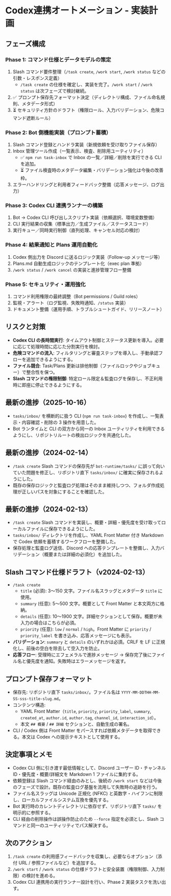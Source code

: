 # Codex連携オートメーション - 実装計画

## フェーズ構成

### Phase 1: コマンド仕様とデータモデルの策定
1. Slash コマンド要件整理（`/task create`, `/work start`, `/work status` などの引数・レスポンス定義）
   - `/task create` の仕様を確定し、実装を完了。`/work start` / `/work status` は次フェーズで検討継続。
2. ✅ プロンプト保存先フォーマット決定（ディレクトリ構成、ファイル命名規則、メタデータ形式）
3. ⏳ セキュリティ方針のドラフト（権限ロール、入力バリデーション、危険コマンド遮断ルール）

### Phase 2: Bot 側機能実装（プロンプト蓄積）
1. Slash コマンド登録とハンドラ実装（新規依頼を受け取りファイル保存）
2. Inbox 管理ツール作成（一覧表示、検査、削除用ユーティリティ）
   - ✅ `npm run task-inbox` で Inbox の一覧／詳細／削除を実行できる CLI を追加。
   - ⏳ ファイル検査時のメタデータ編集・バリデーション強化は今後の改善枠。
3. エラーハンドリングと利用者フィードバック整備（応答メッセージ、ログ出力）

### Phase 3: Codex CLI 連携ランナーの構築
1. Bot → Codex CLI 呼び出しスクリプト実装（依頼選択、環境変数整備）
2. CLI 実行結果の収集（標準出力／生成ファイル／ステータスコード）
3. 実行キュー／同時実行制御（直列処理、キャンセル対応の検討）

### Phase 4: 結果通知と Plans 運用自動化
1. Codex 側出力を Discord に送るロジック実装（Follow-up メッセージ等）
2. Plans.md 自動生成ロジックのテンプレート化（exec plan 準拠）
3. `/work status` / `/work cancel` の実装と進捗管理フロー整備

### Phase 5: セキュリティ・運用強化
1. コマンド利用権限の最終調整（Bot permissions / Guild roles）
2. 監視・アラート（ログ監視、失敗時通知、`/status` 実装）
3. ドキュメント整備（運用手順、トラブルシュートガイド、リリースノート）

## リスクと対策
- **Codex CLI の長時間実行**: タイムアウト制御とステータス更新を導入。必要に応じて処理時間に応じた分割実行を検討。  
- **危険コマンドの流入**: フィルタリングと審査ステップを導入し、手動承認フローを追加できるようにする。  
- **ファイル競合**: Task/Plans 更新は排他制御（ファイルロックやジョブキュー）で整合性を保つ。  
- **Slash コマンドの権限制御**: 特定ロール限定＆監査ログを保存し、不正利用時に即座に停止できるようにする。

## 最新の進捗（2025-10-16）
- `tasks/inbox/` を横断的に扱う CLI (`npm run task-inbox`) を作成し、一覧表示・内容確認・削除の 3 操作を用意した。
- Bot ランタイムと CLI の双方から同一の Inbox ユーティリティを利用できるようにし、リポジトリルートの検出ロジックを共通化した。

## 最新の進捗（2024-02-14）
- `/task create` Slash コマンドの保存先が `bot-runtime/tasks/` に誤って向いていた問題を修正し、リポジトリ直下 `tasks/inbox/` に確実に保存されるようにした。
- 既存の保存ロジックと監査ログ処理はそのまま維持しつつ、フォルダ作成処理が正しいパスを対象にすることを確認した。

## 最新の進捗（2024-02-13）
- `/task create` Slash コマンドを実装し、概要・詳細・優先度を受け取ってローカルファイルに保存できるようにした。
- `tasks/inbox/` ディレクトリを作成し、YAML Front Matter 付き Markdown で Codex 依頼を蓄積するワークフローを整備した。
- 保存処理と監査ログ送信、Discord への応答テンプレートを整備し、入力バリデーション（概要または詳細の必須化）を追加した。

## Slash コマンド仕様ドラフト（v2024-02-13）
- `/task create`
  - `title` (必須): 3〜150 文字。ファイル名スラッグとメタデータ `title` に使用。
  - `summary` (任意): 5〜500 文字。概要として Front Matter と本文両方に格納。
  - `details` (任意): 10〜1900 文字。詳細セクションとして保存。概要が未入力の場合はこちらが必須。
  - `priority` (任意): `low` / `normal` / `high`。Front Matter に `priority` / `priority_label` を書き込み、応答メッセージにも表示。
- **バリデーション**: `summary` と `details` のいずれかは必須。CRLF を LF に正規化し、前後の空白を除去して空入力を防止。
- **応答フロー**: 受理時にエフェメラルで進捗メッセージ → 保存完了後にファイル名と優先度を通知。失敗時はエラーメッセージを返す。

## プロンプト保存フォーマット
- 保存先: リポジトリ直下 `tasks/inbox/`。ファイル名は `YYYY-MM-DDTHH-MM-SS-sss-title-slug.md`。
- コンテンツ構造:
  - YAML Front Matter（`title`, `priority`, `priority_label`, `summary`, `created_at`, `author.id`, `author.tag`, `channel_id`, `interaction_id`）。
  - 本文 `## 概要` / `## 詳細` セクションと、自動生成の署名。
- CLI / Codex 側は Front Matter をパースすれば依頼メタデータを取得できる。本文は Codex への提示テキストとして使用する。

## 決定事項とメモ
- Codex CLI 側に引き渡す最低情報として、Discord ユーザー ID・チャンネル ID・優先度・概要/詳細文を Markdown 1 ファイルに集約する。
- 依頼登録は Slash コマンド経由のみとし、後続の `/work start` などは今後のフェーズで設計。既存の監査ログ基盤を流用して失敗時の追跡を行う。
- ファイル名スラッグは Unicode 正規化 (NFKC) と英数字・ハイフンに制限し、ローカルファイルシステム互換を優先する。
- Bot 実行時のカレントディレクトリに依存せず、リポジトリ直下 `tasks/` を明示的に参照する。
- CLI 経由の削除操作は誤操作防止のため `--force` 指定を必須とし、Slash コマンドと同一のユーティリティでパス解決する。

## 次のアクション
1. `/task create` の利用感フィードバックを収集し、必要ならオプション（添付 URL / 参照ファイルなど）を追加する。
2. `/work start` / `/work status` の仕様ドラフトと安全装置（権限制御、入力制限）の検討を進める。
3. Codex CLI 連携用の実行ランナー設計を行い、Phase 2 実装タスクを洗い出す。
